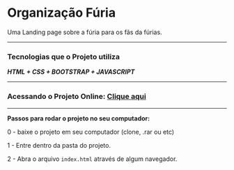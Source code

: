 # Organização Fúria

Uma Landing page sobre a fúria para os fãs da fúrias.

---

### Tecnologias que o Projeto utiliza

 ***HTML + CSS + BOOTSTRAP + JAVASCRIPT***

---

### Acessando o Projeto Online: [Clique aqui](https://furia-team.pages.dev/)

---

**Passos para rodar o projeto no seu computador:**

0 - baixe o projeto em seu computador (clone, .rar ou etc)

1 - Entre dentro da pasta do projeto.

2 - Abra o arquivo `index.html` através de algum navegador.
